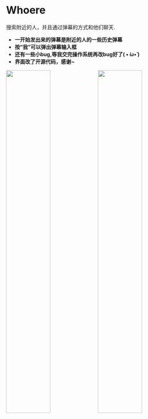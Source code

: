 # Whoere
搜索附近的人，并且通过弹幕的方式和他们聊天.

- **一开始发出来的弹幕是附近的人的一些历史弹幕**
- **按“我”可以弹出弹幕输入框**
- **还有一些小bug,等我交完操作系统再改bug好了( • ̀ω•́ )**
- **界面改了开源代码，感谢~**

 <img src="http://7xkl1b.com1.z0.glb.clouddn.com/whoere3.jpg" width="49%" height="49%"> <img src="http://7xkl1b.com1.z0.glb.clouddn.com/whoere2.jpg" width="49%" height="49%">